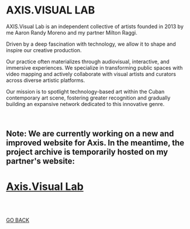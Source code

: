 # AXIS.VISUAL LAB

AXIS.Visual Lab is an independent collective of artists founded in 2013 by me Aaron Randy Moreno and my partner Milton Raggi. 

Driven by a deep fascination with technology, we allow it to shape and inspire our creative production.

Our practice often materializes through audiovisual, interactive, and immersive experiences. We specialize in transforming public spaces with video mapping and actively collaborate with visual artists and curators across diverse artistic platforms.

Our mission is to spotlight technology-based art within the Cuban contemporary art scene, fostering greater recognition and gradually building an expansive network dedicated to this innovative genre.

<br>

## Note: We are currently working on a new and improved website for Axis. In the meantime, the project archive is temporarily hosted on my partner's website:

# [Axis.Visual Lab](https://miltonraggivinueza.godaddysites.com/axis-visual-lab)

<br>
<br>


[GO BACK](https://aaronrmoreno.github.io/PHOTON)
